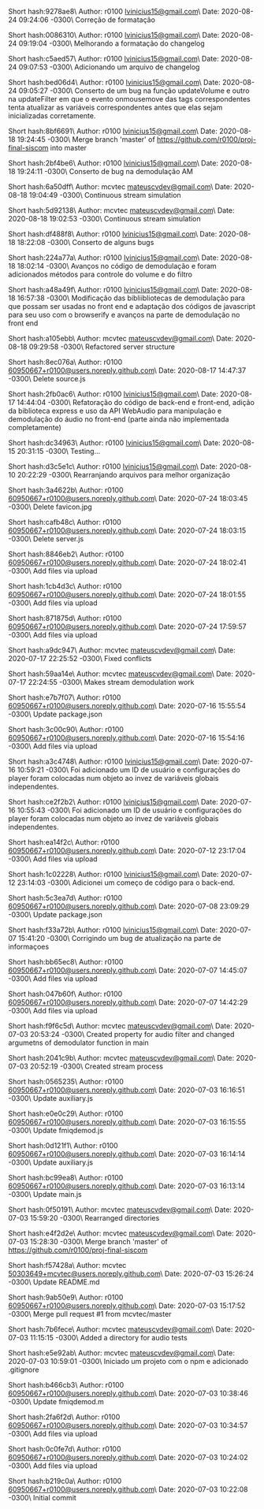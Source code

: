Short hash:9278ae8\ 
 Author: r0100 <lvinicius15@gmail.com>\ 
  Date: 2020-08-24 09:24:06 -0300\ 
 Correção de formatação 


Short hash:0086310\ 
 Author: r0100 <lvinicius15@gmail.com>\ 
  Date: 2020-08-24 09:19:04 -0300\ 
 Melhorando a formatação do changelog 


Short hash:c5aed57\ 
 Author: r0100 <lvinicius15@gmail.com>\ 
  Date: 2020-08-24 09:07:53 -0300\ 
 Adicionando um arquivo de changelog 


Short hash:bed06d4\ 
 Author: r0100 <lvinicius15@gmail.com>\ 
  Date: 2020-08-24 09:05:27 -0300\ 
 Conserto de um bug na função updateVolume e outro na updateFilter em que o evento onmousemove das tags correspondentes tenta atualizar as variáveis correspondentes antes que elas sejam inicializadas corretamente. 


Short hash:8bf6691\ 
 Author: r0100 <lvinicius15@gmail.com>\ 
  Date: 2020-08-18 19:24:45 -0300\ 
 Merge branch 'master' of https://github.com/r0100/proj-final-siscom into master 


Short hash:2bf4be6\ 
 Author: r0100 <lvinicius15@gmail.com>\ 
  Date: 2020-08-18 19:24:11 -0300\ 
 Conserto de bug na demodulação AM 


Short hash:6a50dff\ 
 Author: mcvtec <mateuscvdev@gmail.com>\ 
  Date: 2020-08-18 19:04:49 -0300\ 
 Continuous stream simulation 


Short hash:5d92138\ 
 Author: mcvtec <mateuscvdev@gmail.com>\ 
  Date: 2020-08-18 19:02:53 -0300\ 
 Continuous stream simulation 


Short hash:df488f8\ 
 Author: r0100 <lvinicius15@gmail.com>\ 
  Date: 2020-08-18 18:22:08 -0300\ 
 Conserto de alguns bugs 


Short hash:224a77a\ 
 Author: r0100 <lvinicius15@gmail.com>\ 
  Date: 2020-08-18 18:02:14 -0300\ 
 Avanços no código de demodulação e foram adicionados métodos para controle do volume e do filtro 


Short hash:a48a49f\ 
 Author: r0100 <lvinicius15@gmail.com>\ 
  Date: 2020-08-18 16:57:38 -0300\ 
 Modificação das bibliibliotecas de demodulação para que possam ser usadas no front end e adaptação dos códigos de javascript para seu uso com o browserify e avanços na parte de demodulação no front end 


Short hash:a105ebb\ 
 Author: mcvtec <mateuscvdev@gmail.com>\ 
  Date: 2020-08-18 09:29:58 -0300\ 
 Refactored server structure 


Short hash:8ec076a\ 
 Author: r0100 <60950667+r0100@users.noreply.github.com>\ 
  Date: 2020-08-17 14:47:37 -0300\ 
 Delete source.js 


Short hash:2fb0ac6\ 
 Author: r0100 <lvinicius15@gmail.com>\ 
  Date: 2020-08-17 14:44:04 -0300\ 
 Refatoração do código de back-end e front-end, adição da biblioteca express e uso da API WebAudio para manipulação e demodulação do áudio no front-end (parte ainda não implementada completamente) 


Short hash:dc34963\ 
 Author: r0100 <lvinicius15@gmail.com>\ 
  Date: 2020-08-15 20:31:15 -0300\ 
 Testing... 


Short hash:d3c5e1c\ 
 Author: r0100 <lvinicius15@gmail.com>\ 
  Date: 2020-08-10 20:22:29 -0300\ 
 Rearranjando arquivos para melhor organização 


Short hash:3a4622b\ 
 Author: r0100 <60950667+r0100@users.noreply.github.com>\ 
  Date: 2020-07-24 18:03:45 -0300\ 
 Delete favicon.jpg 


Short hash:cafb48c\ 
 Author: r0100 <60950667+r0100@users.noreply.github.com>\ 
  Date: 2020-07-24 18:03:15 -0300\ 
 Delete server.js 


Short hash:8846eb2\ 
 Author: r0100 <60950667+r0100@users.noreply.github.com>\ 
  Date: 2020-07-24 18:02:41 -0300\ 
 Add files via upload 


Short hash:1cb4d3c\ 
 Author: r0100 <60950667+r0100@users.noreply.github.com>\ 
  Date: 2020-07-24 18:01:55 -0300\ 
 Add files via upload 


Short hash:871875d\ 
 Author: r0100 <60950667+r0100@users.noreply.github.com>\ 
  Date: 2020-07-24 17:59:57 -0300\ 
 Add files via upload 


Short hash:a9dc947\ 
 Author: mcvtec <mateuscvdev@gmail.com>\ 
  Date: 2020-07-17 22:25:52 -0300\ 
 Fixed conflicts 


Short hash:59aa14e\ 
 Author: mcvtec <mateuscvdev@gmail.com>\ 
  Date: 2020-07-17 22:24:55 -0300\ 
 Makes stream demodulation work 


Short hash:e7b7f07\ 
 Author: r0100 <60950667+r0100@users.noreply.github.com>\ 
  Date: 2020-07-16 15:55:54 -0300\ 
 Update package.json 


Short hash:3c00c90\ 
 Author: r0100 <60950667+r0100@users.noreply.github.com>\ 
  Date: 2020-07-16 15:54:16 -0300\ 
 Add files via upload 


Short hash:a3c4748\ 
 Author: r0100 <lvinicius15@gmail.com>\ 
  Date: 2020-07-16 10:59:21 -0300\ 
 Foi adicionado um ID de usuário e configurações do player foram colocadas num objeto ao invez de variáveis globais independentes. 


Short hash:ce2f2b2\ 
 Author: r0100 <lvinicius15@gmail.com>\ 
  Date: 2020-07-16 10:55:43 -0300\ 
 Foi adicionado um ID de usuário e configurações do player foram colocadas num objeto ao invez de variáveis globais independentes. 


Short hash:ea14f2c\ 
 Author: r0100 <60950667+r0100@users.noreply.github.com>\ 
  Date: 2020-07-12 23:17:04 -0300\ 
 Add files via upload 


Short hash:1c02228\ 
 Author: r0100 <lvinicius15@gmail.com>\ 
  Date: 2020-07-12 23:14:03 -0300\ 
 Adicionei um começo de código para o back-end. 


Short hash:5c3ea7d\ 
 Author: r0100 <60950667+r0100@users.noreply.github.com>\ 
  Date: 2020-07-08 23:09:29 -0300\ 
 Update package.json 


Short hash:f33a72b\ 
 Author: r0100 <lvinicius15@gmail.com>\ 
  Date: 2020-07-07 15:41:20 -0300\ 
 Corrigindo um bug de atualização na parte de informaçoes 


Short hash:bb65ec8\ 
 Author: r0100 <60950667+r0100@users.noreply.github.com>\ 
  Date: 2020-07-07 14:45:07 -0300\ 
 Add files via upload 


Short hash:047b60f\ 
 Author: r0100 <60950667+r0100@users.noreply.github.com>\ 
  Date: 2020-07-07 14:42:29 -0300\ 
 Add files via upload 


Short hash:f9f6c5d\ 
 Author: mcvtec <mateuscvdev@gmail.com>\ 
  Date: 2020-07-03 20:53:24 -0300\ 
 Created property for audio filter and changed argumetns of demodulator function in main 


Short hash:2041c9b\ 
 Author: mcvtec <mateuscvdev@gmail.com>\ 
  Date: 2020-07-03 20:52:19 -0300\ 
 Created stream process 


Short hash:0565235\ 
 Author: r0100 <60950667+r0100@users.noreply.github.com>\ 
  Date: 2020-07-03 16:16:51 -0300\ 
 Update auxiliary.js 


Short hash:e0e0c29\ 
 Author: r0100 <60950667+r0100@users.noreply.github.com>\ 
  Date: 2020-07-03 16:15:55 -0300\ 
 Update fmiqdemod.js 


Short hash:0d121f1\ 
 Author: r0100 <60950667+r0100@users.noreply.github.com>\ 
  Date: 2020-07-03 16:14:14 -0300\ 
 Update auxiliary.js 


Short hash:bc99ea8\ 
 Author: r0100 <60950667+r0100@users.noreply.github.com>\ 
  Date: 2020-07-03 16:13:14 -0300\ 
 Update main.js 


Short hash:0f50191\ 
 Author: mcvtec <mateuscvdev@gmail.com>\ 
  Date: 2020-07-03 15:59:20 -0300\ 
 Rearranged directories 


Short hash:e4f2d2e\ 
 Author: mcvtec <mateuscvdev@gmail.com>\ 
  Date: 2020-07-03 15:28:30 -0300\ 
 Merge branch 'master' of https://github.com/r0100/proj-final-siscom 


Short hash:f57428a\ 
 Author: mcvtec <50303649+mcvtec@users.noreply.github.com>\ 
  Date: 2020-07-03 15:26:24 -0300\ 
 Update README.md 


Short hash:9ab50e9\ 
 Author: r0100 <60950667+r0100@users.noreply.github.com>\ 
  Date: 2020-07-03 15:17:52 -0300\ 
 Merge pull request #1 from mcvtec/master 


Short hash:7b6fece\ 
 Author: mcvtec <mateuscvdev@gmail.com>\ 
  Date: 2020-07-03 11:15:15 -0300\ 
 Added a directory for audio tests 


Short hash:e5e92ab\ 
 Author: mcvtec <mateuscvdev@gmail.com>\ 
  Date: 2020-07-03 10:59:01 -0300\ 
 Iniciado um projeto com o npm e adicionado .gitignore 


Short hash:b466cb3\ 
 Author: r0100 <60950667+r0100@users.noreply.github.com>\ 
  Date: 2020-07-03 10:38:46 -0300\ 
 Update fmiqdemod.m 


Short hash:2fa6f2d\ 
 Author: r0100 <60950667+r0100@users.noreply.github.com>\ 
  Date: 2020-07-03 10:34:57 -0300\ 
 Add files via upload 


Short hash:0c0fe7d\ 
 Author: r0100 <60950667+r0100@users.noreply.github.com>\ 
  Date: 2020-07-03 10:24:02 -0300\ 
 Add files via upload 


Short hash:b219c0a\ 
 Author: r0100 <60950667+r0100@users.noreply.github.com>\ 
  Date: 2020-07-03 10:22:08 -0300\ 
 Initial commit 

